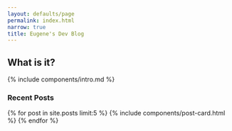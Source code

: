 ```yaml
---
layout: defaults/page
permalink: index.html
narrow: true
title: Eugene's Dev Blog
---
```


## What is it?

{% include components/intro.md %}

### Recent Posts

{% for post in site.posts limit:5 %}
{% include components/post-card.html %}
{% endfor %}


